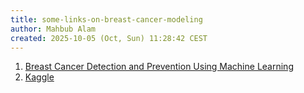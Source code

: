 ```yaml
---
title: some-links-on-breast-cancer-modeling
author: Mahbub Alam
created: 2025-10-05 (Oct, Sun) 11:28:42 CEST
---
```


1. [Breast Cancer Detection and Prevention Using Machine Learning](https://pmc.ncbi.nlm.nih.gov/articles/PMC10572157/)
2. [Kaggle](https://www.kaggle.com/code/gpreda/breast-cancer-prediction-from-cytopathology-data/report)

